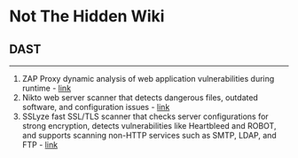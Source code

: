 # Not The Hidden Wiki

## DAST
-----

1. ZAP Proxy dynamic analysis of web application vulnerabilities during runtime - [link](https://github.com/zaproxy/zaproxy)
2. Nikto web server scanner that detects dangerous files, outdated software, and configuration issues - [link](https://github.com/sullo/nikto)
3. SSLyze fast SSL/TLS scanner that checks server configurations for strong encryption, detects vulnerabilities like Heartbleed and ROBOT, and supports scanning non-HTTP services such as SMTP, LDAP, and FTP - [link](https://github.com/nabla-c0d3/sslyze)